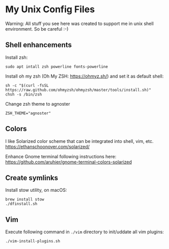 # My Unix Config Files
Warning: All stuff you see here was created to support me in unix shell
environment. So be careful :-)

## Shell enhancements

Install zsh:
```
sudo apt intall zsh powerline fonts-powerline
```

Install oh my zsh (Oh My ZSH: https://ohmyz.sh/) and set it as default shell:
```
sh -c "$(curl -fsSL https://raw.github.com/ohmyzsh/ohmyzsh/master/tools/install.sh)"
chsh -s /bin/zsh
```

Change zsh theme to agnoster

```
ZSH_THEME="agnoster"
```

## Colors
I like Solarized color scheme that can be integrated into shell, vim, etc.
https://ethanschoonover.com/solarized/

Enhance Gnome terminal following instructions here:
https://github.com/aruhier/gnome-terminal-colors-solarized

## Create symlinks
Install stow utility, on macOS:
```
brew install stow
./dfinstall.sh
```

## Vim
Execute following command in `./vim` directory to init/uddate all vim plugins:

```
./vim-install-plugins.sh
```
